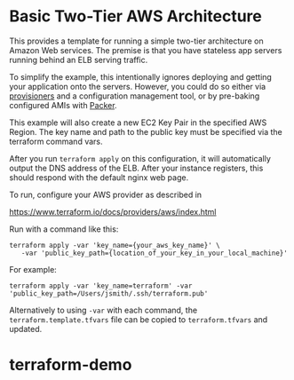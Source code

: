 # Basic Two-Tier AWS Architecture

This provides a template for running a simple two-tier architecture on Amazon
Web services. The premise is that you have stateless app servers running behind
an ELB serving traffic.

To simplify the example, this intentionally ignores deploying and
getting your application onto the servers. However, you could do so either via
[provisioners](https://www.terraform.io/docs/provisioners/) and a configuration
management tool, or by pre-baking configured AMIs with
[Packer](http://www.packer.io).

This example will also create a new EC2 Key Pair in the specified AWS Region. 
The key name and path to the public key must be specified via the
terraform command vars.

After you run `terraform apply` on this configuration, it will
automatically output the DNS address of the ELB. After your instance
registers, this should respond with the default nginx web page.

To run, configure your AWS provider as described in 

https://www.terraform.io/docs/providers/aws/index.html

Run with a command like this:

```
terraform apply -var 'key_name={your_aws_key_name}' \
   -var 'public_key_path={location_of_your_key_in_your_local_machine}'
```

For example:

```
terraform apply -var 'key_name=terraform' -var 'public_key_path=/Users/jsmith/.ssh/terraform.pub'
```

Alternatively to using `-var` with each command, the `terraform.template.tfvars` file can be copied to `terraform.tfvars` and updated.
# terraform-demo
